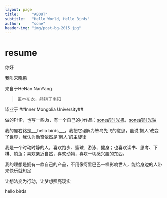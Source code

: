 ```yaml
---
layout: page
title:      "ABOUT"
subtitle:   "Hello World, Hello Birds"
author:     "sone"
header-img: "img/post-bg-2015.jpg"
---
```


# resume

你好
 
我叫宋晓鹏

来自于HeNan NanYang

> 臣本布衣，躬耕于南阳

毕业于 ##Inner Mongolia University##

做的PHP，也写一些Js，有一个自己的小作品：[sone的时光机](http://sone.time_line.hellobirds.top/time_line/machine)，[sone的时光轴](http://sone.time_line.hellobirds.top/time_line/index)

我的座右铭是___hello birds___，我把它理解为笨鸟先飞的意思，虽说'懒人'改变了世界，我认为勤奋依然是'懒人'的主旋律

我是一个时动时静的人，喜欢跑步、篮球、游泳、健身；也喜欢读书、思考、下棋、钓鱼；喜欢亲近自然，喜欢动物，喜欢一切感兴趣的东西。

我的理想是拥有一款自己的产品，不用像阿里巴巴一样影响世人，能给身边的人带来快乐就知足

让想法变为行动，让梦想照亮现实

hello birds














 

